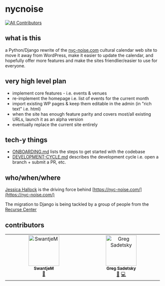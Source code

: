 # nycnoise

[![All Contributors](https://img.shields.io/github/all-contributors/gregsadetsky/nycnoise?color=ee8449&style=flat-square)](#contributors)

## what is this

a Python/Django rewrite of the [nyc-noise.com](https://nyc-noise.com/) cultural calendar web site to move it away from WordPress, make it easier to update the calendar, and hopefully offer more features and make the sites friendlier/easier to use for everyone.

## very high level plan

- implement core features - i.e. events & venues
- re-implement the homepage i.e. list of events for the current month
- import existing WP pages & keep them editable in the admin (in "rich text" i.e. html)
- when the site has enough feature parity and covers most/all existing URLs, launch it as an alpha version
- eventually replace the current site entirely

## tech-y things

- [ONBOARDING.md](docs/ONBOARDING.md) lists the steps to get started with the codebase
- [DEVELOPMENT-CYCLE.md](docs/DEVELOPMENT-CYCLE.md) describes the development cycle i.e. open a branch + submit a PR, etc.

## who/when/where

[Jessica Hallock](https://jessica-hallock.com/) is the driving force behind [https://nyc-noise.com/](https://nyc-noise.com/)

The migration to Django is being tackled by a group of people from the [Recurse Center](https://www.recurse.com/)

## contributors

<!-- ALL-CONTRIBUTORS-LIST:START - Do not remove or modify this section -->
<!-- prettier-ignore-start -->
<!-- markdownlint-disable -->
<table>
  <tbody>
    <tr>
      <td align="center" valign="top" width="14.28%"><a href="https://github.com/SwantjeM"><img src="https://avatars.githubusercontent.com/u/28712729?v=4?s=100" width="100px;" alt="SwantjeM"/><br /><sub><b>SwantjeM</b></sub></a><br /><a href="#doc-SwantjeM" title="Documentation">📖</a></td>
      <td align="center" valign="top" width="14.28%"><a href="https://github.com/gregsadetsky"><img src="https://avatars.githubusercontent.com/u/1017304?v=4?s=100" width="100px;" alt="Greg Sadetsky"/><br /><sub><b>Greg Sadetsky</b></sub></a><br /><a href="#doc-gregsadetsky" title="Documentation">📖</a> <a href="#code-gregsadetsky" title="Code">💻</a></td>
    </tr>
  </tbody>
</table>

<!-- markdownlint-restore -->
<!-- prettier-ignore-end -->

<!-- ALL-CONTRIBUTORS-LIST:END -->
